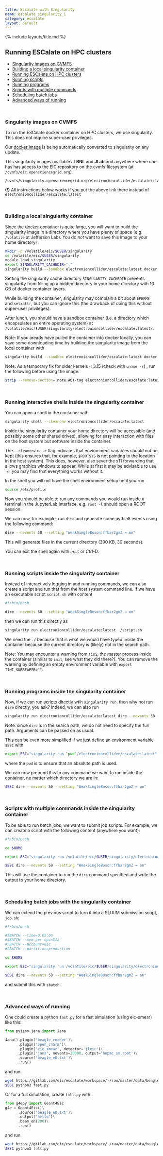 ```yaml
---
title: Escalate with Singularity
name: escalate_singularity_1
category: escalate
layout: default
---
```


{% include layouts/title.md %}

## Running ESCalate on HPC clusters

- [Singularity images on CVMFS](#singularity-images-on-cvmfs)
- [Building a local singularity container](#building-a-local-singularity-container)
- [Running ESCalate on HPC clusters](#running-escalate-on-hpc-clusters)
- [Running scripts](#running-scripts-inside-the-singularity-container)
- [Running programs](#running-programs-inside-the-singularity-container)
- [Scripts with multiple commands](#scripts-with-multiple-commands-inside-the-singularity-container)
- [Scheduling batch jobs](#-scheduling-batch-jobs-with-the-singularity-container)
- [Advanced ways of running](#advanced-ways-of-running)



<br>

### Singularity images on CVMFS

To run the ESCalate docker container on HPC clusters, we use singularity. This does not require super-user privileges.


Our [docker image](https://gitlab.com/eic/containers) is being automatically converted to singularity on any update. 

This singularity images available at **BNL** and **JLab** and anywhere where one has has access to the EIC repository 
on the cvmfs filesystem (at `/cvmfs/eic.opensciencegrid.org`).

```
/cvmfs/singularity.opensciencegrid.org/electronioncollider/escalate\:latest
```

**(!)** All instructions below works if you put the above link there instead of `electronioncollider/escalate:latest`


<br>

### Building a local singularity container

Since the docker container is quite large, you will want to build the singularity image in a directory where you have plenty of space (e.g. `/volatile` at Jefferson Lab). You do *not* want to save this image to your home directory!

```bash
mkdir -p /volatile/eic/$USER/singularity
cd /volatile/eic/$USER/singularity
module load singularity
export SINGULARITY_CACHEDIR="."
singularity build --sandbox electronioncollider/escalate:latest docker://electronioncollider/escalate:latest
```

Setting the singularity cache directory `SINGULARITY_CACHEDIR` prevents singularity from filling up a hidden directory in your home directory with 10 GB of docker container layers.

While building the container, singularity may complain a bit about `EPERMS` and `setxattr`, but you can ignore this (the drawback of doing this without super-user privileges).

After lunch, you should have a sandbox container (i.e. a directory which encapsulates an entire operating system) at `/volatile/eic/$USER/singularity/electronioncollider/escalate:latest/`.

Note: If you aready have pulled the container into docker locally, you can save some downloading time by building the singularity image from the local container with
```bash
singularity build --sandbox electronioncollider/escalate:latest docker-daemon://electronioncollider/escalate:latest
```

Note: As a temporary fix for older kernels < 3.15 (check with `uname -r`) , run the following before using the image:
```bash
strip --remove-section=.note.ABI-tag electronioncollider/escalate:latest/usr/lib/x86_64-linux-gnu/libQt5Core.so.5.12.4
```


<br>

### Running interactive shells inside the singularity container

You can open a shell in the container with
```bash
singularity shell --cleanenv electronioncollider/escalate:latest
```
Inside the singularity container your home directory will be accessible (and possibly some other shared drives), allowing for easy interaction with files on the host system but software inside the container.

The `--cleanenv` or `-e` flag indicates that environment variables should not be kept (this ensures that, for example, `$ROOTSYS` is not pointing to the location in the host system). This does, however, also sever the x11 forwarding that allows graphics windows to appear. While at first it may be advisable to use `-e`, you may find that everything works without it.

In the shell you will not have the shell environment setup until you run
```bash
source /etc/profile
```
Now you should be able to run any commands you would run inside a terminal in the JupyterLab interface, e.g. `root -l` should open a ROOT session.

We can now, for example, run `dire` and generate some pythia8 events using the following command:
```bash
dire --nevents 50 --setting "WeakSingleBoson:ffbar2gmZ = on"
```
This will generate files in the current directory (300 KB, 30 seconds).

You can exit the shell again with `exit` or Ctrl-D.


<br>

### Running scripts inside the singularity container

Instead of interactively logging in and running commands, we can also create a script and run that from the host system command line. If we have an executable script `script.sh` with content
```bash
#!/bin/bash

dire --nevents 50 --setting "WeakSingleBoson:ffbar2gmZ = on"
```
then we can run this directly as
```bash
singularity run electronioncollider/escalate:latest ./script.sh
```
We need the `./` because that is what we would have typed inside the container because the current directory is (likely) not in the search path.

Note: You may encounter a warning from `tini`, the master process inside the container (similar to `init`, see what they did there?). You can remove the warning by defining an empty environment variable with `export TINI_SUBREAPER=""`.


<br>

### Running programs inside the singularity container

Now, if we can run scripts directly wtih `singularity run`, then why not run `dire` directly, you ask? Indeed, we can also run
```bash
singularity run electronioncollider/escalate:latest dire --nevents 50 --setting "WeakSingleBoson:ffbar2gmZ = on"
```
Note: since `dire` is in the search path, we do not need to specify the full path. Arguments can be passed on as usual.

This can be even more simplified if we just define an environment variable `$ESC` with
```bash
export ESC="singularity run `pwd`/electronioncollider/escalate:latest"
```
where the `pwd` is to ensure that an absolute path is used.

We can now prepend this to any command we want to run inside the container, no matter which directory we are in:
```bash
$ESC dire --nevents 50 --setting "WeakSingleBoson:ffbar2gmZ = on"
```


<br>

### Scripts with multiple commands inside the singularity container

To be able to run batch jobs, we want to submit job scripts. For example, we can create a script with the following content (anywhere you want):
```bash
#!/bin/bash

cd $HOME

export ESC="singularity run /volatile/eic/$USER/singularity/electronioncollider/escalate:latest"

$ESC dire --nevents 50 --setting "WeakSingleBoson:ffbar2gmZ = on"
```
This will use the container to run the `dire` command specified and write the output to your home directory.


<br>

### Scheduling batch jobs with the singularity container

We can extend the previous script to turn it into a SLURM submission script, `job.sh`:
```bash
#!/bin/bash

#SBATCH --time=0:05:00
#SBATCH --mem-per-cpu=512
#SBATCH --account=eic
#SBATCH --partition=production

cd $HOME

export ESC="singularity run /volatile/eic/$USER/singularity/electronioncollider/escalate:latest"

$ESC dire --nevents 50 --setting "WeakSingleBoson:ffbar2gmZ = on"
```
and submit this with `sbatch`.


<br>

### Advanced ways of running

One could create a python `fast.py` for a fast simulation (using eic-smear) like this:
```python
from pyjano.jana import Jana

Jana().plugin('beagle_reader')\
      .plugin('open_charm')\
      .plugin('eic_smear', detector='jleic')\
      .plugin('jana', nevents=20000, output='hepmc_sm.root')\
      .source('beagle_eD.txt')\
      .run()
```
and run
```bash
wget https://gitlab.com/eic/escalate/workspace/-/raw/master/data/beagle_eD.txt
$ESC python3 fast.py
```

Or for a full simulation, create `full.py` with:
```python
from g4epy import Geant4Eic
g4e = Geant4Eic()\
      .source('beagle_eD.txt')\
      .output('hello')\
      .beam_on(200)\
      .run()
```
and run
```bash
wget https://gitlab.com/eic/escalate/workspace/-/raw/master/data/beagle_eD.txt
$ESC python3 full.py
```

<br>
